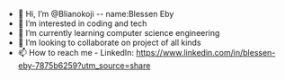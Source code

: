 - 👋 Hi, I’m @Blianokoji -- name:Blessen Eby
- 👀 I’m interested in coding and tech
- 🌱 I’m currently learning computer science engineering 
- 💞️ I’m looking to collaborate on project of all kinds
- 📫 How to reach me - LinkedIn: https://www.linkedin.com/in/blessen-eby-7875b6259?utm_source=share

<!---
Blianokoji/Blianokoji is a ✨ special ✨ repository because its `README.md` (this file) appears on your GitHub profile.
You can click the Preview link to take a look at your changes.
--->
